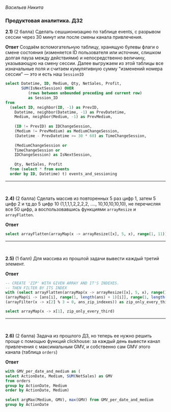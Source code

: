 *Васильев Никита*
### Продуктовая аналитика. ДЗ2


**2.1)** (2 балла) Сделать сешшионизацию по таблице events, с разрывом сессии через 30 минут или после смены канала привлечения.

**Ответ**
Создаём вспомогательную таблицу, хранящую булевы флаги о смене состояния (изменяется ID пользователя или источник, слишком долгая пауза между действиями) и непосредственно величину, указывающую на смену сессии. Далее выгружаем из этой таблицы все изначальные поля и считаем кумулятивную сумму "изменений номера сессии" — это и есть наш `SessionID`

```SQL
select Datetime, ID, Medium, Qty, NetSales, Profit,
       SUM(IsNextSession) OVER 
          (rows between unbounded preceding and current row)
          as Session_ID 
from
  (select ID, neighbor(ID, -1) as PrevID,
    Datetime, neighbor(Datetime, -1) as PrevDatetime,
    Medium, neighbor(Medium, -1) as PrevMedium,
  
    (ID != PrevID) as IDChangeSession,
    (Medium != PrevMedium) as MediumChangeSession,
    (Datetime - PrevDatetime >= 30 * 60) as TimeChangeSession,
    
    (MediumChangeSession or 
    TimeChangeSession or
    IDChangeSession) as IsNextSession,
     
    Qty, NetSales, Profit
  from (select * from events
  order by ID, Datetime) t) events_and_sessioning
```

- - -
&nbsp;

**2.4)** (2 балла) Сделать массив из повторенных 5 раз цифр 1, затем $5$ цифр $2$ и тд до $5$ цифр 10 (1,1,1,1,2,2,2,2, …., 10,10,10,10,10), не перечисляя все 50 цифр, а воспользовавшись функциями `arrayResize` и `arrayFlatten`. 

**Ответ**
```SQL
select arrayFlatten(arrayMap(x -> arrayResize([x], 5, x), range(1, 11))) as ans
```

- - -

&nbsp;

**2.5)** (1 балл) Для массива из прошлой задачи вывести каждый третий элемент.

**Ответ**

```SQL
-- CREATE 'ZIP' WITH GIVEN ARRAY AND IT'S INDEXES. 
-- THEN FILTER BY ITS INDEX
with (select arrayFlatten(arrayMap(x -> arrayResize([x], 5, x), range(1, 11)))) as ans,
(arrayMap(i -> [ans[i], range(1, length(ans) + 1)[i]], range(1, length(ans) + 1))) as ans_zip_indexes,
(arrayFilter(x -> x[2] % 3 = 0, ans_zip_indexes)) as zip_only_every_third

select arrayMap(x -> x[1], zip_only_every_third)
```

- - -
&nbsp;

**2.6)** (2 балла) Задача из прошлого ДЗ, но теперь ее нужно решить проще с помощью функций clickhouse: за каждый день вывести канал привлечения с максимальным GMV, и собственно сам GMV этого канала (таблица `orders`)

**Ответ**
```SQL
with GMV_per_date_and_medium as (
select ActionDate, Medium, SUM(NetSales) as GMV
from orders
group by ActionDate, Medium
order by ActionDate, Medium)
 
select argMax(Medium, GMV), max(GMV) from GMV_per_date_and_medium
group by ActionDate
```